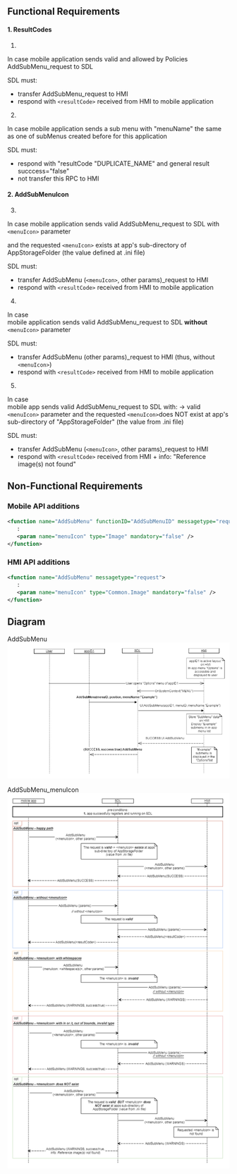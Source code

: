 ## Functional Requirements 
 
#### 1. ResultCodes

1.  
In case mobile application sends valid and allowed by Policies AddSubMenu_request to SDL 

SDL must:
  
- transfer AddSubMenu_request to HMI  
- respond with `<resultCode>` received from HMI to mobile application

2.  
In case mobile application sends a sub menu with "menuName" the same as one of subMenus created before for this application  

SDL must:  
- respond with "resultCode "DUPLICATE_NAME" and general result succcess="false"  
- not transfer this RPC to HMI


#### 2. AddSubMenuIcon

3.  
In case 
mobile application sends valid AddSubMenu_request to SDL with `<menuIcon>` parameter  

and the requested `<menuIcon>` exists at app's sub-directory of AppStorageFolder (the value defined at .ini file)


SDL must:  
- transfer AddSubMenu (`<menuIcon>`, other params)_request to HMI  
- respond with `<resultCode>` received from HMI to mobile application

4.  
In case  
mobile application sends valid AddSubMenu_request to SDL **without** `<menuIcon>` parameter

SDL must:  
- transfer AddSubMenu (other params)_request to HMI (thus, without `<menuIcon>`)  
- respond with `<resultCode>` received from HMI to mobile application 

5.  
In case  
mobile app sends valid AddSubMenu_request to SDL with:
-> valid `<menuIcon>` parameter
and the requested `<menuIcon>`does NOT exist at app's sub-directory of "AppStorageFolder" (the value from .ini file)

SDL must:  
- transfer AddSubMenu (`<menuIcon>`, other params)_request to HMI  
- respond with `<resultCode>` received from HMI + info: "Reference image(s) not found" 

## Non-Functional Requirements
### Mobile API additions

```xml
<function name="AddSubMenu" functionID="AddSubMenuID" messagetype="request">
   :
   <param name="menuIcon" type="Image" mandatory="false" />
</function>
```

### HMI API additions

```xml
<function name="AddSubMenu" messagetype="request">
   :
   <param name="menuIcon" type="Common.Image" mandatory="false" />
</function>
```
## Diagram

AddSubMenu
![AddSubMenu](detailed_docs/accessories/AddSubMenu.png)  

AddSubMenu_menuIcon
![AddSubMenu_menuIcon](detailed_docs/accessories/AddSubMenu_menuIcon.png)
